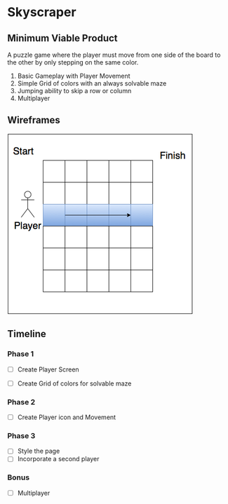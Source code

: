 # Skyscraper

## Minimum Viable Product

A puzzle game where the player must move from one side of the board to the other by only stepping on the same color.
  1. Basic Gameplay with Player Movement
  2. Simple Grid of colors with an always solvable maze
  3. Jumping ability to skip a row or column
  4. Multiplayer

## Wireframes
![game-board](/images/game-board.png)


## Timeline

### Phase 1
- [ ] Create Player Screen
- [ ] Create Grid of colors for solvable maze


### Phase 2
- [ ] Create Player icon and Movement

### Phase 3
- [ ] Style the page
- [ ] Incorporate a second player

### Bonus
 - [ ] Multiplayer
